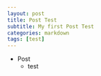 ```yaml
---
layout: post
title: Post Test
subtitle: My first Post Test
categories: markdown
tags: [test]
---
```


* Post
  * test
